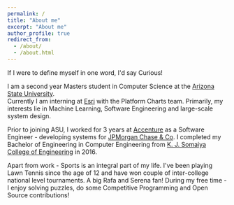 ```yaml
---
permalink: /
title: "About me"
excerpt: "About me"
author_profile: true
redirect_from: 
  - /about/
  - /about.html
---
```


If I were to define myself in one word, I'd say Curious!

I am a second year Masters student in Computer Science at the [Arizona State University](https://cidse.engineering.asu.edu/graduate-computer-science/). <br/>
Currently I am interning at [Esri](https://www.esri.com/en-us/home) with the Platform Charts team. 
Primarily, my interests lie in Machine Learning, Software Engineering and large-scale system design.

Prior to joining ASU, I worked for 3 years at [Accenture](https://www.accenture.com/in-en) as a Software Engineer - developing systems for [JPMorgan Chase & Co](https://www.jpmorganchase.com). I completed my Bachelor of Engineering in Computer Engineering from [K. J. Somaiya College of Engineering](https://www.somaiya.edu/kjsce) in 2016.

Apart from work - Sports is an integral part of my life. I've been playing Lawn Tennis since the age of 12 and have won couple of inter-college national level tournaments. A big Rafa and Serena fan! During my free time - I enjoy solving puzzles, do some Competitive Programming and Open Source contributions!

